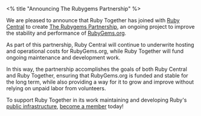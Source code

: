 <% title "Announcing The Rubygems Partnership" %>

We are pleased to announce that Ruby Together has joined with [Ruby Central](http://rubycentral.org) to create [The Rubygems Partnership](<%= rubygems_path %>), an ongoing project to improve the stability and performance of [RubyGems.org](https://rubygems.org).

As part of this partnership, Ruby Central will continue to underwrite hosting and operational costs for RubyGems.org, while Ruby Together will fund ongoing maintenance and development work.

In this way, the partnership accomplishes the goals of both Ruby Central and Ruby Together, ensuring that RubyGems.org is funded and stable for the long term, while also providing a way for it to grow and improve without relying on unpaid labor from volunteers.

To support Ruby Together in its work maintaining and developing Ruby's [public infrastructure](<%= projects_path %>), [become a member](<%= join_path %>) today!